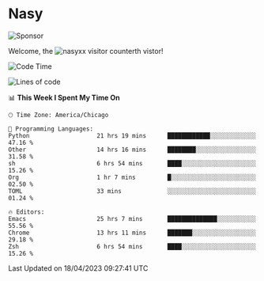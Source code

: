 # Nasy

<!--
<p align="center">
<img height="200" src="https://github-readme-stats.vercel.app/api?username=nasyxx&count_private=true&show_icons=true&theme=dracula&include_all_commits=true"/>
<img height="200" src="https://github-readme-stats.vercel.app/api/top-langs/?username=nasyxx&theme=dracula&hide=html,jupyter+notebook&count_private=true&show_icons=true"/>
</p>

  
----------------
-->

![Sponsor](https://img.shields.io/static/v1.svg?label=Sponsor&message=%E2%9D%A4&logo=GitHub&style=flat&color=pink)
 
Welcome, the ![nasyxx visitor counter](https://count.getloli.com/get/@nasyxx?theme=rule34)th vistor!
 
<!--START_SECTION:waka-->
![Code Time](http://img.shields.io/badge/Code%20Time-3%2C422%20hrs%2034%20mins-blue)

![Lines of code](https://img.shields.io/badge/From%20Hello%20World%20I%27ve%20Written-6.2%20million%20lines%20of%20code-blue)

📊 **This Week I Spent My Time On** 

```text
🕑︎ Time Zone: America/Chicago

💬 Programming Languages: 
Python                   21 hrs 19 mins      ████████████░░░░░░░░░░░░░   47.16 % 
Other                    14 hrs 16 mins      ████████░░░░░░░░░░░░░░░░░   31.58 % 
sh                       6 hrs 54 mins       ████░░░░░░░░░░░░░░░░░░░░░   15.26 % 
Org                      1 hr 7 mins         █░░░░░░░░░░░░░░░░░░░░░░░░   02.50 % 
TOML                     33 mins             ░░░░░░░░░░░░░░░░░░░░░░░░░   01.24 % 

🔥 Editors: 
Emacs                    25 hrs 7 mins       ██████████████░░░░░░░░░░░   55.56 % 
Chrome                   13 hrs 11 mins      ███████░░░░░░░░░░░░░░░░░░   29.18 % 
Zsh                      6 hrs 54 mins       ████░░░░░░░░░░░░░░░░░░░░░   15.26 % 
```


 Last Updated on 18/04/2023 09:27:41 UTC
<!--END_SECTION:waka-->

<!-- ![visitors](https://visitor-badge.laobi.icu/badge?page_id=nasyxx.nasyxx) -->
